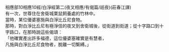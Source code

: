 相應部10相應10經/白淨經第二(夜叉相應/有偈篇/祇夜)(莊春江譯)  
有一次，世尊住在舍衛城栗鼠飼養處的竹林中。  
當時，某位優婆塞施與白淨比丘尼食物。  
那時，對白淨比丘尼有極淨信的夜叉到舍衛城後，從街道到街道；從十字路口到十字路口，在那時說這些偈頌：  
「他確實產出許多福德，這位優婆塞確實是有慧者，  
凡施與白淨比丘尼食物者，脫離一切繫縛。」  
  
  
